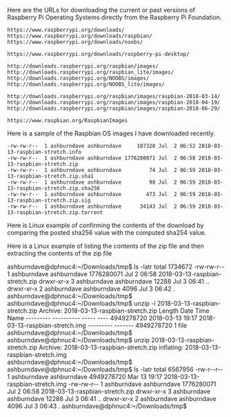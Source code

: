 Here are the URLs for downloading the current or past versions of Raspberry Pi Operating Systems directly from the Raspberry Pi Foundation.

    https://www.raspberrypi.org/downloads/
    https://www.raspberrypi.org/downloads/raspbian/
    https://www.raspberrypi.org/downloads/noobs/
    
    https://www.raspberrypi.org/downloads/raspberry-pi-desktop/
    
    http://downloads.raspberrypi.org/raspbian/images/
    http://downloads.raspberrypi.org/raspbian_lite/images/
    http://downloads.raspberrypi.org/NOOBS/images/
    http://downloads.raspberrypi.org/NOOBS_lite/images/
    
    http://downloads.raspberrypi.org/raspbian/images/raspbian-2018-03-14/
    http://downloads.raspberrypi.org/raspbian/images/raspbian-2018-04-19/
    http://downloads.raspberrypi.org/raspbian/images/raspbian-2018-06-29/
    
    https://www.raspbian.org/RaspbianImages

Here is a sample of the Raspbian OS images I have downloaded recently.

    -rw-rw-r--  1 ashburndave ashburndave     187320 Jul  2 06:52 2018-03-13-raspbian-stretch.info
    -rw-rw-r--  1 ashburndave ashburndave 1776280071 Jul  2 06:58 2018-03-13-raspbian-stretch.zip
    -rw-rw-r--  1 ashburndave ashburndave         74 Jul  2 06:59 2018-03-13-raspbian-stretch.zip.sha1
    -rw-rw-r--  1 ashburndave ashburndave         98 Jul  2 06:59 2018-03-13-raspbian-stretch.zip.sha256
    -rw-rw-r--  1 ashburndave ashburndave        473 Jul  2 06:59 2018-03-13-raspbian-stretch.zip.sig
    -rw-rw-r--  1 ashburndave ashburndave      34143 Jul  2 06:59 2018-03-13-raspbian-stretch.zip.torrent

Here is Linux example of confirming the contents of the download by comparing the posted sha256 value with the computed sha254 value.




Here is a Linux example of listing the contents of the zip file and then extracting the contents of the zip file

   ashburndave@dphnuc4:~/Downloads/tmp$ ls -latr
    total 1734672
    -rw-rw-r-- 1 ashburndave ashburndave 1776280071 Jul  2 06:58 2018-03-13-raspbian-stretch.zip
    drwxr-xr-x 3 ashburndave ashburndave      12288 Jul  3 06:41 ..
    drwxr-xr-x 2 ashburndave ashburndave       4096 Jul  3 06:42 .
    ashburndave@dphnuc4:~/Downloads/tmp$ 
    ashburndave@dphnuc4:~/Downloads/tmp$ unzip -l 2018-03-13-raspbian-stretch.zip 
    Archive:  2018-03-13-raspbian-stretch.zip
      Length      Date    Time    Name
    ---------  ---------- -----   ----
    4949278720  2018-03-13 19:17   2018-03-13-raspbian-stretch.img
    ---------                     -------
    4949278720                     1 file
    ashburndave@dphnuc4:~/Downloads/tmp$ 
    ashburndave@dphnuc4:~/Downloads/tmp$ unzip 2018-03-13-raspbian-stretch.zip 
    Archive:  2018-03-13-raspbian-stretch.zip
      inflating: 2018-03-13-raspbian-stretch.img  
    ashburndave@dphnuc4:~/Downloads/tmp$ 
    ashburndave@dphnuc4:~/Downloads/tmp$ ls -latr
    total 6567956
    -rw-r--r-- 1 ashburndave ashburndave 4949278720 Mar 13 19:17 2018-03-13-raspbian-stretch.img
    -rw-rw-r-- 1 ashburndave ashburndave 1776280071 Jul  2 06:58 2018-03-13-raspbian-stretch.zip
    drwxr-xr-x 3 ashburndave ashburndave      12288 Jul  3 06:41 ..
    drwxr-xr-x 2 ashburndave ashburndave       4096 Jul  3 06:43 .
    ashburndave@dphnuc4:~/Downloads/tmp$ 
